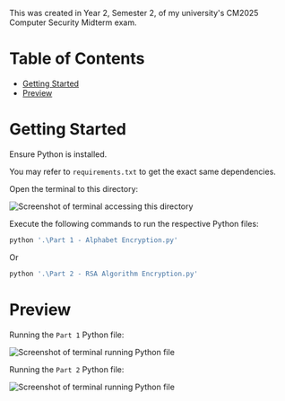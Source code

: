 This was created in Year 2, Semester 2, of my university's CM2025 Computer Security Midterm exam.

# Table of Contents

-   [Getting Started](#getting-started)
-   [Preview](#preview)

# Getting Started

Ensure Python is installed.

You may refer to `requirements.txt` to get the exact same dependencies.

Open the terminal to this directory:

![Screenshot of terminal accessing this directory](https://github.com/user-attachments/assets/ffb7b8eb-0351-4f5f-a298-7c849ba4e0f8)

Execute the following commands to run the respective Python files:

```powershell
python '.\Part 1 - Alphabet Encryption.py'
```

Or

```powershell
python '.\Part 2 - RSA Algorithm Encryption.py'
```

# Preview

Running the `Part 1` Python file:

![Screenshot of terminal running Python file](https://github.com/user-attachments/assets/f7a5f3fd-7169-4cc1-96a9-86157ca16be4)

Running the `Part 2` Python file:

![Screenshot of terminal running Python file](https://github.com/user-attachments/assets/7684bca9-8c4f-48a6-9ea1-cf529044e07f)

